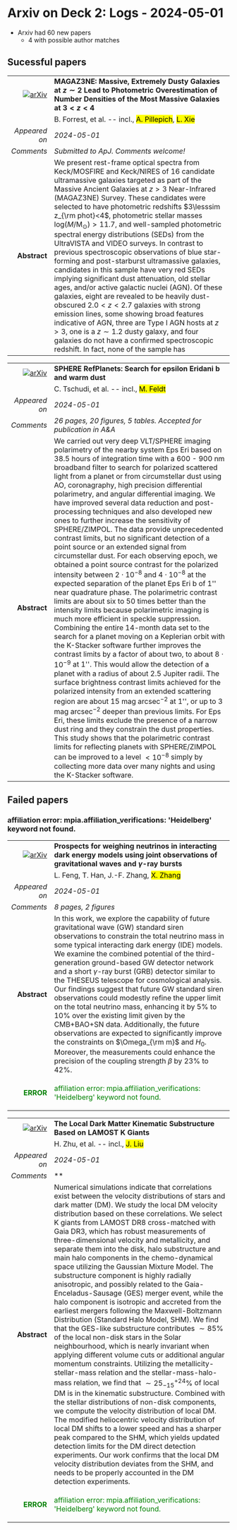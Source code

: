 # Arxiv on Deck 2: Logs - 2024-05-01

* Arxiv had 60 new papers
    * 4 with possible author matches

## Sucessful papers


|||
|---:|:---|
| [![arXiv](https://img.shields.io/badge/arXiv-arXiv:2404.19018-b31b1b.svg)](https://arxiv.org/abs/arXiv:2404.19018) | **MAGAZ3NE: Massive, Extremely Dusty Galaxies at $z\sim2$ Lead to  Photometric Overestimation of Number Densities of the Most Massive Galaxies  at $3<z<4$**  |
|| B. Forrest, et al. -- incl., <mark>A. Pillepich</mark>, <mark>L. Xie</mark> |
|*Appeared on*| *2024-05-01*|
|*Comments*| *Submitted to ApJ. Comments welcome!*|
|**Abstract**| We present rest-frame optical spectra from Keck/MOSFIRE and Keck/NIRES of 16 candidate ultramassive galaxies targeted as part of the Massive Ancient Galaxies at $z>3$ Near-Infrared (MAGAZ3NE) Survey. These candidates were selected to have photometric redshifts $3\lesssim z_{\rm phot}<4$, photometric stellar masses log($M$/M$_\odot$)$>11.7$, and well-sampled photometric spectral energy distributions (SEDs) from the UltraVISTA and VIDEO surveys. In contrast to previous spectroscopic observations of blue star-forming and post-starburst ultramassive galaxies, candidates in this sample have very red SEDs implying significant dust attenuation, old stellar ages, and/or active galactic nuclei (AGN). Of these galaxies, eight are revealed to be heavily dust-obscured $2.0<z<2.7$ galaxies with strong emission lines, some showing broad features indicative of AGN, three are Type I AGN hosts at $z>3$, one is a $z\sim1.2$ dusty galaxy, and four galaxies do not have a confirmed spectroscopic redshift. In fact, none of the sample has |$z_{\rm spec}-z_{\rm phot}$|$<0.5$, suggesting difficulties for photometric redshift programs in fitting similarly red SEDs. The prevalence of these red interloper galaxies suggests that the number densities of high-mass galaxies are overestimated at $z\gtrsim3$ in large photometric surveys, helping to resolve the `impossibly early galaxy problem' and leading to much better agreement with cosmological galaxy simulations. A more complete spectroscopic survey of ultramassive galaxies is required to pin down the uncertainties on their number densities in the early universe. |


|||
|---:|:---|
| [![arXiv](https://img.shields.io/badge/arXiv-arXiv:2404.19504-b31b1b.svg)](https://arxiv.org/abs/arXiv:2404.19504) | **SPHERE RefPlanets: Search for epsilon Eridani b and warm dust**  |
|| C. Tschudi, et al. -- incl., <mark>M. Feldt</mark> |
|*Appeared on*| *2024-05-01*|
|*Comments*| *26 pages, 20 figures, 5 tables. Accepted for publication in A&A*|
|**Abstract**| We carried out very deep VLT/SPHERE imaging polarimetry of the nearby system Eps Eri based on 38.5 hours of integration time with a 600 - 900 nm broadband filter to search for polarized scattered light from a planet or from circumstellar dust using AO, coronagraphy, high precision differential polarimetry, and angular differential imaging. We have improved several data reduction and post-processing techniques and also developed new ones to further increase the sensitivity of SPHERE/ZIMPOL. The data provide unprecedented contrast limits, but no significant detection of a point source or an extended signal from circumstellar dust. For each observing epoch, we obtained a point source contrast for the polarized intensity between $2\cdot 10^{-8}$ and $4\cdot 10^{-8}$ at the expected separation of the planet Eps Eri b of 1'' near quadrature phase. The polarimetric contrast limits are about six to 50 times better than the intensity limits because polarimetric imaging is much more efficient in speckle suppression. Combining the entire 14-month data set to the search for a planet moving on a Keplerian orbit with the K-Stacker software further improves the contrast limits by a factor of about two, to about $8 \cdot 10^{-9}$ at 1''. This would allow the detection of a planet with a radius of about 2.5 Jupiter radii. The surface brightness contrast limits achieved for the polarized intensity from an extended scattering region are about 15 mag arcsec$^{-2}$ at 1'', or up to 3 mag arcsec$^{-2}$ deeper than previous limits. For Eps Eri, these limits exclude the presence of a narrow dust ring and they constrain the dust properties. This study shows that the polarimetric contrast limits for reflecting planets with SPHERE/ZIMPOL can be improved to a level $<10^{-8}$ simply by collecting more data over many nights and using the K-Stacker software. |

## Failed papers

### affiliation error: mpia.affiliation_verifications: 'Heidelberg' keyword not found. 


|||
|---:|:---|
| [![arXiv](https://img.shields.io/badge/arXiv-arXiv:2404.19530-b31b1b.svg)](https://arxiv.org/abs/arXiv:2404.19530) | **Prospects for weighing neutrinos in interacting dark energy models using  joint observations of gravitational waves and $γ$-ray bursts**  |
|| L. Feng, T. Han, J.-F. Zhang, <mark>X. Zhang</mark> |
|*Appeared on*| *2024-05-01*|
|*Comments*| *8 pages, 2 figures*|
|**Abstract**| In this work, we explore the capability of future gravitational wave (GW) standard siren observations to constrain the total neutrino mass in some typical interacting dark energy (IDE) models. We examine the combined potential of the third-generation ground-based GW detector network and a short $\gamma$-ray burst (GRB) detector similar to the THESEUS telescope for cosmological analysis. Our findings suggest that future GW standard siren observations could modestly refine the upper limit on the total neutrino mass, enhancing it by $5\%$ to $10\%$ over the existing limit given by the CMB+BAO+SN data. Additionally, the future observations are expected to significantly improve the constraints on $\Omega_{\rm m}$ and $H_0$. Moreover, the measurements could enhance the precision of the coupling strength $\beta$ by $23\%$ to $42\%$. |
|<p style="color:green"> **ERROR** </p>| <p style="color:green">affiliation error: mpia.affiliation_verifications: 'Heidelberg' keyword not found.</p> |


|||
|---:|:---|
| [![arXiv](https://img.shields.io/badge/arXiv-arXiv:2404.19655-b31b1b.svg)](https://arxiv.org/abs/arXiv:2404.19655) | **The Local Dark Matter Kinematic Substructure Based on LAMOST K Giants**  |
|| H. Zhu, et al. -- incl., <mark>J. Liu</mark> |
|*Appeared on*| *2024-05-01*|
|*Comments*| **|
|**Abstract**| Numerical simulations indicate that correlations exist between the velocity distributions of stars and dark matter (DM). We study the local DM velocity distribution based on these correlations. We select K giants from LAMOST DR8 cross-matched with Gaia DR3, which has robust measurements of three-dimensional velocity and metallicity, and separate them into the disk, halo substructure and main halo components in the chemo-dynamical space utilizing the Gaussian Mixture Model. The substructure component is highly radially anisotropic, and possibly related to the Gaia-Enceladus-Sausage (GES) merger event, while the halo component is isotropic and accreted from the earliest mergers following the Maxwell-Boltzmann Distribution (Standard Halo Model, SHM). We find that the GES-like substructure contributes $\sim85\%$ of the local non-disk stars in the Solar neighbourhood, which is nearly invariant when applying different volume cuts or additional angular momentum constraints. Utilizing the metallicity-stellar-mass relation and the stellar-mass-halo-mass relation, we find that $\sim25_{-15}^{+24}\%$ of local DM is in the kinematic substructure. Combined with the stellar distributions of non-disk components, we compute the velocity distribution of local DM. The modified heliocentric velocity distribution of local DM shifts to a lower speed and has a sharper peak compared to the SHM, which yields updated detection limits for the DM direct detection experiments. Our work confirms that the local DM velocity distribution deviates from the SHM, and needs to be properly accounted in the DM detection experiments. |
|<p style="color:green"> **ERROR** </p>| <p style="color:green">affiliation error: mpia.affiliation_verifications: 'Heidelberg' keyword not found.</p> |


